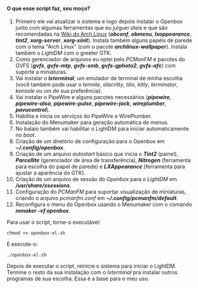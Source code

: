 #### O que esse script faz, seu moço?

1. Primeiro ele vai atualizar o sistema e logo depois instalar o Openbox junto com algumas ferramentas que eu julguei úteis e que são recomendadas na <a href="https://wiki.archlinux.org/title/Openbox" target="blank">Wiki do Arch Linux</a> (***obconf***, ***obmenu***, ***lxappearance***, ***tint2***, ***xorg-server***, ***xorg-xinit***). Instala também alguns papéis de parede com o tema "Arch Linux" (com o pacote ***archlinux-wallpaper***). Instala também o *LightDM* com o greeter GTK.
2. Como gerenciador de arquivos eu optei pelo *PCManFM* e pacotes do GVFS (***gvfs***, ***gvfs-mtp***, ***gvfs-smb***, ***gvfs-gphoto2***, ***gvfs-afc***) com suporte a miniaturas.
3. Vai instalar o ***lxterminal***, um emulador de terminal de minha escolha (você também pode usar o *termite*, *alacritty*, *tilix*, *kitty*, *terminator*, *konsole* ou um de sua preferência).
4. Vai instalar o PipeWire e alguns pacotes necessários (***pipewire***, ***pipewire-alsa***, ***pipewire-pulse***, ***pipewire-jack***, ***wireplumber***, ***pavucontrol***).
5. Habilita e inicia os serviços do PipeWire e WirePlumber.
6. Instalação do Menumaker para geração automática de menus.
7. No balaio também vai habilitar o LightDM para iniciar automaticamente no *boot*.
8. Criação de um diretório de configuração para o Openbox em ***~/.config/openbox***.
9. Criação de um arquivo *autostart* básico que inicia o ***Tint2*** (painel), ***Parcellite*** (gerenciador de área de transferência), ***Nitrogen*** (ferramenta para escolha do papel de parede) e ***LXAppearance*** (ferramenta para ajustar a aparência do GTK).
10. Criação de um arquivo de sessão do *Openbox* para o *LightDM* em ***/usr/share/xsessions***.
11. Configuração do *PCManFM* para suportar visualização de miniaturas, criando o arquivo *pcmanfm.conf* em ***~/.config/pcmanfm/default***.
12. Reconfigura o menu do Openbox usando o Menumaker com o comando ***mmaker -vf openbox***.


Para usar o script, torne-o executável:

```
chmod +x openbox-el.sh
```
E execute-o:
```
./openbox-el.sh
```

Depois de executar o script, reinicie o sistema para iniciar o LightDM. Termine o resto da sua instalação com o *lxterminal* pra instalar outros programas de sua escolha. Essa é a base para o meu uso.
